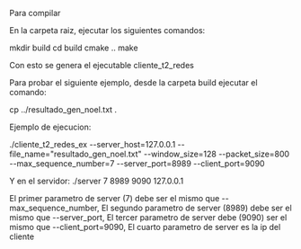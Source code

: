Para compilar


En la carpeta raiz, ejecutar los siguientes comandos:

mkdir build
cd build
cmake ..
make


Con esto se genera el ejecutable cliente_t2_redes

Para probar el siguiente ejemplo, desde la carpeta build ejecutar el comando:

cp ../resultado_gen_noel.txt .

Ejemplo de ejecucion:

./cliente_t2_redes_ex --server_host=127.0.0.1 --file_name="resultado_gen_noel.txt" --window_size=128 --packet_size=800 --max_sequence_number=7 --server_port=8989 --client_port=9090


Y en el servidor:
./server 7 8989 9090 127.0.0.1

El primer parametro de server (7) debe ser el mismo que --max_sequence_number,
El segundo parametro de server (8989) debe ser el mismo que --server_port,
El tercer parametro de server debe (9090) ser el mismo que --client_port=9090,
El cuarto parametro de server es la ip del cliente